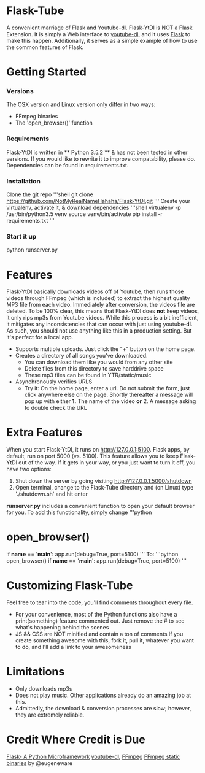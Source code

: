 # Flask-Tube
A convenient marriage of Flask and Youtube-dl.
Flask-YtDl is NOT a Flask Extension.  It is simply a Web interface to [youtube-dl](https://github.com/rg3/youtube-dl), and it uses [Flask](http://flask.pocoo.org/) to make this happen.
Additionally, it serves as a simple example of how to use the common features of Flask.

# Getting Started
### Versions
The OSX version and Linux version only differ in two ways:
- FFmpeg binaries
- The 'open_browser()' function


### Requirements
Flask-YtDl is written in ** Python 3.5.2 ** & has not been tested in other versions.  If you would like to rewrite it to improve compatability, please do.
Dependencies can be found in requirements.txt.

### Installation
Clone the git repo
'''shell
git clone https://github.com/NotMyRealNameHahaha/Flask-YtDl.git
'''
Create your virtualenv, activate it, & download dependencies
'''shell
virtualenv -p /usr/bin/python3.5 venv
source venv/bin/activate
pip install -r requirements.txt
'''

### Start it up
python runserver.py




# Features
Flask-YtDl basically downloads videos off of Youtube, then runs those videos through FFmpeg (which is included) to extract the highest quality MP3 file from each video.  Immediately after conversion, the videos file are deleted.  To be 100% clear, this means that Flask-YtDl does **not** keep videos, it only rips mp3s from Youtube videos.
While this process is a bit inefficient, it mitigates any inconsistencies that can occur with just using youtube-dl.  As such, you should not use anything like this in a production setting.  But it's perfect for a local app.

- Supports multiple uploads.  Just click the "+" button on the home page.
- Creates a directory of all songs you've downloaded.
  - You can download them like you would from any other site
  - Delete files from this directory to save harddrive space
  - These mp3 files can be found in YTR/static/music
- Asynchronously verifies URLS
  - Try it: On the home page, enter a url.  Do not submit the form, just click anywhere else on the page.  Shortly thereafter a message will pop up with either **1.** The name of the video **or** 2. A message asking to double check the URL

# Extra Features
When you start Flask-YtDl, it runs on http://127.0.0.1:5100.  Flask apps, by default, run on port 5000 (vs. 5100).  This feature allows you to keep Flask-YtDl out of the way.  If it gets in your way, or you just want to turn it off, you have two options:
1. Shut down the server by going visiting http://127.0.0.1:5000/shutdown
2. Open terminal, change to the Flask-Tube directory and (on Linux) type './shutdown.sh' and hit enter

**runserver.py** includes a convenient function to open your default browser for you.  To add this functionality, simply change
'''python
# open_browser()
if __name__ == '__main__':
    app.run(debug=True, port=5100)
'''
To:
'''python
open_browser()
if __name__ == '__main__':
    app.run(debug=True, port=5100)
'''


# Customizing Flask-Tube
Feel free to tear into the code, you'll find comments throughout every file.
- For your convenience, most of the Python functions also have a print(something) feature commented out.  Just remove the # to see what's happening behind the scenes
- JS && CSS are NOT minified and contain a ton of comments
If you create something awesome with this, fork it, pull it, whatever you want to do, and I'll add a link to your awesomeness


# Limitations
- Only downloads mp3s
- Does not play music.  Other applications already do an amazing job at this.
- Admittedly, the download & conversion processes are slow; however, they are extremely reliable.


# Credit Where Credit is Due
[Flask- A Python Microframework](http://flask.pocoo.org/)
[youtube-dl](https://github.com/rg3/youtube-dl),
[FFmpeg](https://www.ffmpeg.org/)
[FFmpeg static binaries](https://github.com/eugeneware/ffmpeg-static) by @eugeneware


